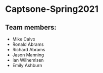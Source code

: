 # Captsone-Spring2021

## Team members:

* Mike Calvo
* Ronald Abrams
* Richard Abrams
* Jason Manning
* Ian Wilhemlsen
* Emily Ashburn
